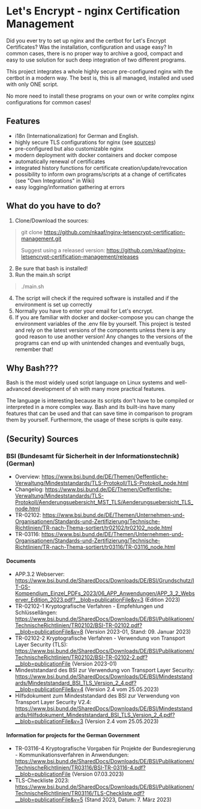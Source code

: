 # Let's Encrypt - nginx Certification Management

Did you ever try to set up nginx and the certbot for Let's Encrypt Certificates? Was the installation, configuration and
usage easy? In common cases, there is no proper way to archive a good, compact and easy to use solution for such deep
integration of two different programs.

This project integrates a whole highly secure pre-configured nginx with the certbot in a modern way. The best is, this
is all managed, installed and used with only ONE script.

No more need to install these programs on your own or write complex nginx configurations for common cases!

## Features

- i18n (Internationalization) for German and English.
- highly secure TLS configurations for nginx (see [sources](#security-sources))
- pre-configured but also customizable nginx
- modern deployment with docker containers and docker compose
- automatically renewal of certificates
- integrated history functions for certificate creation/update/revocation
- possibility to inform own programs/scripts at a change of certificates (see "Own Integrations" in Wiki)
- easy logging/information gathering at errors

## What do you have to do?

1. Clone/Download the sources:

> git clone https://github.com/nkaaf/nginx-letsencrypt-certification-management.git
>
> Suggest using a released version: https://github.com/nkaaf/nginx-letsencrypt-certification-management/releases

2. Be sure that bash is installed!
3. Run the main.sh script

> ./main.sh

4. The script will check if the required software is installed and if the environment is set up correctly
5. Normally you have to enter your email for Let's encrypt.
6. If you are familiar with docker and docker-compose you can change the environment variables of the .env file by
   yourself. This project is tested and rely on the latest versions of the components unless there is any good reason to
   use another version! Any changes to the versions of the programs can end up with unintended changes and eventually
   bugs, remember that!

## Why Bash???

Bash is the most widely used script language on Linux systems and well-advanced development of sh with many more
practical features.

The language is interesting because its scripts don't have to be compiled or interpreted in a more complex way. Bash
and its built-ins have many features that can be used and that can save time in comparison to program them by yourself.
Furthermore, the usage of these scripts is quite easy.

## (Security) Sources

### BSI (Bundesamt für Sicherheit in der Informationstechnik) (German)

* Overview: https://www.bsi.bund.de/DE/Themen/Oeffentliche-Verwaltung/Mindeststandards/TLS-Protokoll/TLS-Protokoll_node.html
* Changelog: https://www.bsi.bund.de/DE/Themen/Oeffentliche-Verwaltung/Mindeststandards/TLS-Protokoll/Aenderungsuebersicht_MST_TLS/Aenderungsuebersicht_TLS_node.html
* TR-02102: https://www.bsi.bund.de/DE/Themen/Unternehmen-und-Organisationen/Standards-und-Zertifizierung/Technische-Richtlinien/TR-nach-Thema-sortiert/tr02102/tr02102_node.html
* TR-03116: https://www.bsi.bund.de/DE/Themen/Unternehmen-und-Organisationen/Standards-und-Zertifizierung/Technische-Richtlinien/TR-nach-Thema-sortiert/tr03116/TR-03116_node.html

#### Documents

* APP.3.2 Webserver: https://www.bsi.bund.de/SharedDocs/Downloads/DE/BSI/Grundschutz/IT-GS-Kompendium_Einzel_PDFs_2023/06_APP_Anwendungen/APP_3_2_Webserver_Edition_2023.pdf?__blob=publicationFile&v=3 (Edition 2023)
* TR-02102-1 Kryptografische Verfahren - Empfehlungen und Schlüssellängen: https://www.bsi.bund.de/SharedDocs/Downloads/DE/BSI/Publikationen/TechnischeRichtlinien/TR02102/BSI-TR-02102.pdf?__blob=publicationFile&v=8 (Version 2023-01, Stand: 09. Januar 2023)
* TR-02102-2 Kryptografische Verfahren - Verwendung von Transport Layer Security (TLS): https://www.bsi.bund.de/SharedDocs/Downloads/DE/BSI/Publikationen/TechnischeRichtlinien/TR02102/BSI-TR-02102-2.pdf?__blob=publicationFile (Version 2023-01)
* Mindeststandard des BSI zur Verwendung von Transport Layer Security: https://www.bsi.bund.de/SharedDocs/Downloads/DE/BSI/Mindeststandards/Mindeststandard_BSI_TLS_Version_2_4.pdf?__blob=publicationFile&v=4 (Version 2.4 vom 25.05.2023)
* Hilfsdokument zum Mindeststandard des BSI zur Verwendung von Transport Layer Security V2.4: https://www.bsi.bund.de/SharedDocs/Downloads/DE/BSI/Mindeststandards/Hilfsdokument_Mindeststandard_BSI_TLS_Version_2_4.pdf?__blob=publicationFile&v=3 (Version 2.4 vom 25.05.2023)

#### Information for projects for the German Government

* TR-03116-4 Kryptografische Vorgaben für Projekte der Bundesregierung - Kommunikationsverfahren in Anwendungen: https://www.bsi.bund.de/SharedDocs/Downloads/DE/BSI/Publikationen/TechnischeRichtlinien/TR03116/BSI-TR-03116-4.pdf?__blob=publicationFile (Version 07.03.2023)
* TLS-Checkliste 2023: https://www.bsi.bund.de/SharedDocs/Downloads/DE/BSI/Publikationen/TechnischeRichtlinien/TR03116/TLS-Checkliste.pdf?__blob=publicationFile&v=5 (Stand 2023, Datum: 7. März 2023)
